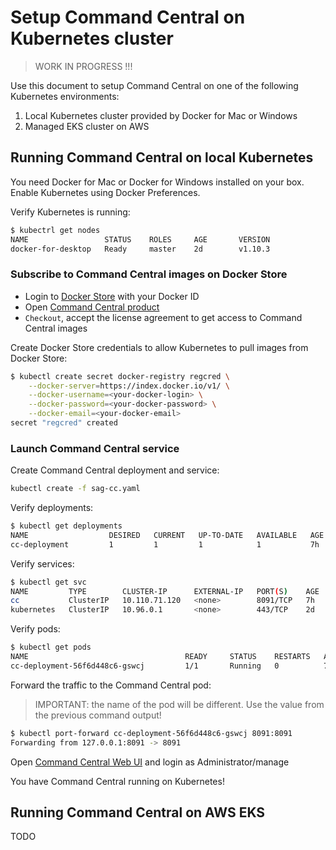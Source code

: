 # Setup Command Central on Kubernetes cluster

> WORK IN PROGRESS !!!

Use this document to setup Command Central on one of the following Kubernetes environments:

1. Local Kubernetes cluster provided by Docker for Mac or Windows
2. Managed EKS cluster on AWS

## Running Command Central on local Kubernetes

You need Docker for Mac or Docker for Windows installed on your box.
Enable Kubernetes using Docker Preferences.

Verify Kubernetes is running:

```bash
$ kubectrl get nodes
NAME                 STATUS    ROLES     AGE       VERSION
docker-for-desktop   Ready     master    2d        v1.10.3
```

### Subscribe to Command Central images on Docker Store

* Login to [Docker Store](https://store.docker.com) with your Docker ID
* Open [Command Central product](https://store.docker.com/images/softwareag-commandcentral)
* `Checkout`, accept the license agreement to get access to Command Central images

Create Docker Store credentials to allow Kubernetes to pull
images from Docker Store:

```bash
$ kubectl create secret docker-registry regcred \
    --docker-server=https://index.docker.io/v1/ \
    --docker-username=<your-docker-login> \
    --docker-password=<your-docker-password> \
    --docker-email=<your-docker-email>
secret "regcred" created
```

### Launch Command Central service

Create Command Central deployment and service:

```bash
kubectl create -f sag-cc.yaml
```

Verify deployments:

```bash
$ kubectl get deployments
NAME                  DESIRED   CURRENT   UP-TO-DATE   AVAILABLE   AGE
cc-deployment         1         1         1            1           7h
```

Verify services:

```bash
$ kubectl get svc
NAME         TYPE        CLUSTER-IP      EXTERNAL-IP   PORT(S)    AGE
cc           ClusterIP   10.110.71.120   <none>        8091/TCP   7h
kubernetes   ClusterIP   10.96.0.1       <none>        443/TCP    2d
```

Verify pods:

```bash
$ kubectl get pods
NAME                                   READY     STATUS    RESTARTS   AGE
cc-deployment-56f6d448c6-gswcj         1/1       Running   0          7h
```

Forward the traffic to the Command Central pod:

> IMPORTANT: the name of the pod will be different. Use the value from the previous command output!

```bash
$ kubectl port-forward cc-deployment-56f6d448c6-gswcj 8091:8091
Forwarding from 127.0.0.1:8091 -> 8091
```

Open [Command Central Web UI](https://127.0.0.1:8091) and
login as Administrator/manage

You have Command Central running on Kubernetes!

## Running Command Central on AWS EKS

TODO
